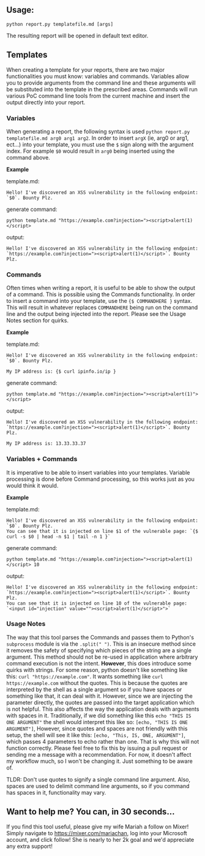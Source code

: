 ## Usage:
```
python report.py templatefile.md [args]
```
The resulting report will be opened in default text editor. 

## Templates
When creating a template for your reports, there are two major functionalities you must know: variables and commands. Variables allow you to provide arguments from the command line and these arguments will be substituted into the template in the prescribed areas. Commands will run various PoC command line tools from the current machine and insert the output directly into your report.

### Variables
When generating a report, the following syntax is used `python report.py templatefile.md arg0 arg1 arg2`. In order to insert `argX` (ie, arg0 or arg1, ect...) into your template, you must use the `$` sign along with the argument index. For example `$0` would result in `arg0` being inserted using the command above.


**Example**

template.md:
```
Hello! I've discovered an XSS vulnerability in the following endpoint: `$0`. Bounty Plz. 
```
generate command:
```
python template.md "https://example.com?injection="><script>alert(1)</script>
```

output: 
```
Hello! I've discovered an XSS vulnerability in the following endpoint: `https://example.com?injection="><script>alert(1)</script>`. Bounty Plz. 
```

### Commands

Often times when writing a report, it is useful to be able to show the output of a command. This is possible using the Commands functionality. In order to insert a command into your template, use the `{$ COMMANDHERE }` syntax. This will result in whatever replaces `COMMANDHERE` being run on the command line and the output being injected into the report. Please see the Usage Notes section for quirks.

**Example**

template.md:
```
Hello! I've discovered an XSS vulnerability in the following endpoint: `$0`. Bounty Plz. 

My IP address is: {$ curl ipinfo.io/ip }
```
generate command:
```
python template.md "https://example.com?injection="><script>alert(1)"></script>
```

output: 
```
Hello! I've discovered an XSS vulnerability in the following endpoint: `https://example.com?injection="><script>alert(1)</script>`. Bounty Plz. 

My IP address is: 13.33.33.37
```

### Variables + Commands
It is imperative to be able to insert variables into your templates. Variable processing is done before Command processing, so this works just as you would think it would.

**Example**

template.md:
```
Hello! I've discovered an XSS vulnerability in the following endpoint: `$0`. Bounty Plz. 
You can see that it is injected on line $1 of the vulnerable page: `{$ curl -s $0 | head -n $1 | tail -n 1 }`
```
generate command:
```
python template.md "https://example.com?injection="><script>alert(1)</script> 10
```

output: 
```
Hello! I've discovered an XSS vulnerability in the following endpoint: `https://example.com?injection="><script>alert(1)</script>`. Bounty Plz. 
You can see that it is injected on line 10 of the vulnerable page: `<input id="injection" value=""><script>alert(1)</script>">`
```

### Usage Notes
The way that this tool parses the Commands and passes them to Python's `subprocess` module is via the `.split(" ")`. This is an insecure method since it removes the safety of specifying which pieces of the string are a single argument. This method should not be re-used in application where arbitrary command execution is not the intent. **However**, this does introduce some quirks with strings. For some reason, python doesn't like something like this: `curl "https://example.com"`. It wants something like `curl https://example.com` without the quotes. This is because the quotes are interpreted by the shell as a single argument so if you have spaces or something like that, it can deal with it. However, since we are injecting the parameter directly, the quotes are passed into the target application which is not helpful. This also affects the way the application deals with arguments with spaces in it. Traditionally, if we did something like this `echo "THIS IS ONE ARGUMENT"` the shell would interpret this like so: `[echo, "THIS IS ONE ARGUMENT"]`, However, since quotes and spaces are not friendly with this setup, the shell will see it like this: `[echo, "This, IS, ONE, ARGUMENT"]`, which passes 4 parameters to echo rather than one. That is why this will not function correctly. Please feel free to fix this by issuing a pull request or sending me a message with a recommendation. For now, it doesn't affect my workflow much, so I won't be changing it. Just something to be aware of.

TLDR: Don't use quotes to signify a single command line argument. Also, spaces are used to delimit command line arguments, so if you command has spaces in it, functionality may vary.  

## Want to help me? You can, in 30 seconds...
If you find this tool useful, please give my wife Mariah a follow on Mixer! Simply navigate to https://mixer.com/mariachan, log into your Microsoft account, and click follow! She is nearly to her 2k goal and we'd appreciate any extra support! 
